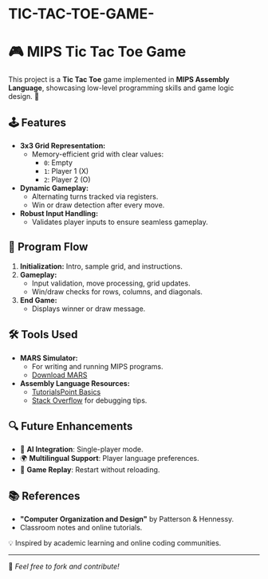 # TIC-TAC-TOE-GAME-

# 🎮 MIPS Tic Tac Toe Game  

This project is a **Tic Tac Toe** game implemented in **MIPS Assembly Language**, showcasing low-level programming skills and game logic design. 🚀  

## 🕹️ Features  
- **3x3 Grid Representation:**  
  - Memory-efficient grid with clear values:  
    - `0`: Empty  
    - `1`: Player 1 (X)  
    - `2`: Player 2 (O)  
- **Dynamic Gameplay:**  
  - Alternating turns tracked via registers.  
  - Win or draw detection after every move.  
- **Robust Input Handling:**  
  - Validates player inputs to ensure seamless gameplay.  

## 🔄 Program Flow  
1. **Initialization:** Intro, sample grid, and instructions.  
2. **Gameplay:**  
   - Input validation, move processing, grid updates.  
   - Win/draw checks for rows, columns, and diagonals.  
3. **End Game:**  
   - Displays winner or draw message.  

## 🛠️ Tools Used  
- **MARS Simulator:**  
  - For writing and running MIPS programs.  
  - [Download MARS](https://courses.missouristate.edu/KenVollmar/mars/)  
- **Assembly Language Resources:**  
  - [TutorialsPoint Basics](https://www.tutorialspoint.com/assembly_programming/index.htm)  
  - [Stack Overflow](https://stackoverflow.com) for debugging tips.  

## 🔍 Future Enhancements  
- 🧠 **AI Integration**: Single-player mode.  
- 🌍 **Multilingual Support**: Player language preferences.  
- 🔄 **Game Replay**: Restart without reloading.  

## 📚 References  
- **"Computer Organization and Design"** by Patterson & Hennessy.  
- Classroom notes and online tutorials.  

💡 Inspired by academic learning and online coding communities.  

---
🌟 *Feel free to fork and contribute!*  
